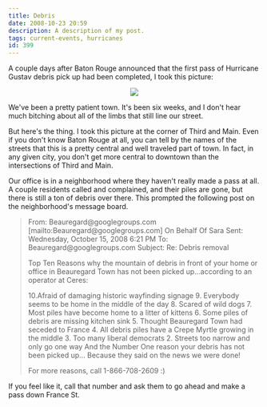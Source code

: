 ```yaml
---
title: Debris
date: 2008-10-23 20:59
description: A description of my post.
tags: current-events, hurricanes
id: 399
---
```

A couple days after Baton Rouge announced that the first pass of Hurricane Gustav debris pick up had been completed, I took this picture:

<center><img src="/img/debris.jpg"></center>

We've been a pretty patient town.  It's been six weeks, and I don't hear much bitching about all of the limbs that still line our street.

But here's the thing.  I took this picture at the corner of Third and Main.  Even if you don't know Baton Rouge at all, you can tell by the names of the streets that this is a pretty central and well traveled part of town.  In fact, in any given city, you don't get more central to downtown than the intersections of Third and Main.

Our office is in a neighborhood where they haven't really made a pass at all.  A couple residents called and complained, and their piles are gone, but there is still a ton of debris over there.  This prompted the following post on the neighborhood's message board.

<blockquote>
From: Beauregard@googlegroups.com [mailto:Beauregard@googlegroups.com]
On Behalf Of Sara 
Sent: Wednesday, October 15, 2008 6:21 PM
To: Beauregard@googlegroups.com
Subject: Re: Debris removal

Top Ten Reasons why the mountain of debris in front of your home or
office in Beauregard Town has not been picked up...according to an
operator at Ceres:

10.Afraid of damaging historic wayfinding signage
9. Everybody seems to be home in the middle of the day
8. Scared of wild dogs
7. Most piles have become home to a litter of kittens
6. Some piles of debris are missing kitchen sink
5. Thought Beauregard Town had seceded to France
4. All debris piles have a Crepe Myrtle growing in the middle
3. Too many liberal democrats
2. Streets too narrow and only go one way
And the Number One reason your debris has not been picked up...
Because they said on the news we were done!

For more reasons, call 1-866-708-2609 :) 
</blockquote>

If you feel like it, call that number and ask them to go ahead and make a pass down France St.